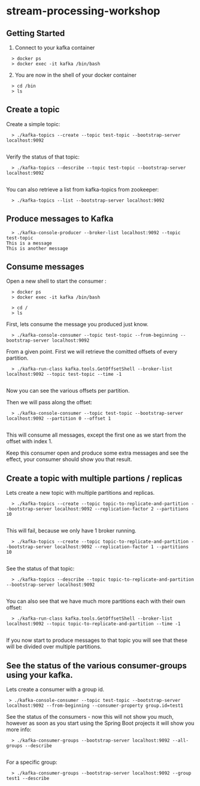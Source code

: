 # stream-processing-workshop

## Getting Started

1. Connect to your kafka container
```
  > docker ps
  > docker exec -it kafka /bin/bash

```
2. You are now in the shell of your docker container

```
  > cd /bin
  > ls
```

## Create a topic

Create a simple topic:
```
  > ./kafka-topics --create --topic test-topic --bootstrap-server localhost:9092
  
```

Verify the status of that topic:

```
  > ./kafka-topics --describe --topic test-topic --bootstrap-server localhost:9092
  
```

You can also retrieve a list from kafka-topics from zookeeper:
```
  > ./kafka-topics --list --bootstrap-server localhost:9092

```


## Produce messages to Kafka
```
  > ./kafka-console-producer --broker-list localhost:9092 --topic test-topic
This is a message
This is another message
```


## Consume messages
Open a new shell to start the consumer :
```
  > docker ps
  > docker exec -it kafka /bin/bash

  > cd /
  > ls
```

First, lets consume the message you produced just know.


```
  > ./kafka-console-consumer --topic test-topic --from-beginning --bootstrap-server localhost:9092

```

From a given point.
First we will retrieve the comitted offsets of every partition.

```
  > ./kafka-run-class kafka.tools.GetOffsetShell --broker-list localhost:9092 --topic test-topic --time -1
  
```
Now you can see the various offsets per partition.


Then we will pass along the offset:
```
  > ./kafka-console-consumer --topic test-topic --bootstrap-server localhost:9092 --partition 0 --offset 1
  
```
This will consume all messages, except the first one as we start from the offset with index 1.


Keep this consumer open and produce some extra messages and see the effect, your consumer should show you that result.

## Create a topic with multiple partions / replicas
Lets create a new topic with multiple partitions and replicas.

```
  > ./kafka-topics --create --topic topic-to-replicate-and-partition --bootstrap-server localhost:9092 --replication-factor 2 --partitions 10
  
```

This will fail, because we only have 1 broker running.

```
  > ./kafka-topics --create --topic topic-to-replicate-and-partition --bootstrap-server localhost:9092 --replication-factor 1 --partitions 10
  
```

See the status of that topic:

```
  > ./kafka-topics --describe --topic topic-to-replicate-and-partition --bootstrap-server localhost:9092
  
```
You can also see that we have much more partitions each with their own offset:
```
  > ./kafka-run-class kafka.tools.GetOffsetShell --broker-list localhost:9092 --topic topic-to-replicate-and-partition --time -1
  
```

If you now start to produce messages to that topic you will see that these will be divided over multiple partitions.

## See the status of the various consumer-groups using your kafka.

Lets create a consumer with a group id.

```
 > ./kafka-console-consumer --topic test-topic --bootstrap-server localhost:9092 --from-beginning --consumer-property group.id=test1

```

See the status of the consumers - now this will not show you much, however as soon as you start using the Spring Boot projects it will show you more info:

```
  > ./kafka-consumer-groups --bootstrap-server localhost:9092 --all-groups --describe
  
```
For a specific group:
```
  > ./kafka-consumer-groups --bootstrap-server localhost:9092 --group test1 --describe
```





